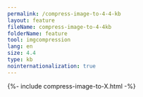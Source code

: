 ```yaml
---
permalink: /compress-image-to-4-4-kb
layout: feature
fileName: compress-image-to-4-4kb
folderName: feature
tool: imgcompression
lang: en
size: 4.4
type: kb
nointernationalization: true
---
```

{%- include compress-image-to-X.html -%}
      